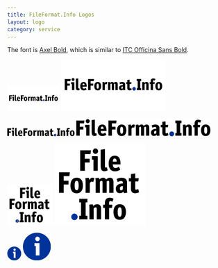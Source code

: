 ```yaml
---
title: FileFormat.Info Logos
layout: logo
category: service
---
```


The font is [Axel Bold](https://www.fontshop.com/fonts/downloads/fontshop_ag/axel_bold_ot/), which is similar to [ITC Officina Sans Bold](http://www.myfonts.com/fonts/itc/officina-sans/std-bold/?refby=hackerlogos).

![120x60 fileformatinfo logo](fileformatinfo-120x60.png) ![120x60 fileformatinfo logo](fileformatinfo-ar21.svg)

![horizontal fileformatinfo logo](fileformatinfo-horizontal.png) ![horizontal fileformatinfo logo](fileformatinfo-horizontal.svg)

![vertical fileformatinfo logo](fileformatinfo-vertical.png) ![vertical fileformatinfo logo](fileformatinfo-vertical.svg)

![fileformatinfo icon](fileformatinfo-32.png) ![fileformatinfo icon](fileformatinfo-icon.svg)
